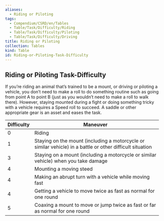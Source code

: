 ```yaml
---
aliases:
  - Riding or Piloting
tags:
  - Compendium/CSRD/en/Tables
  - Table/Task/Difficulty/Riding
  - Table/Task/Difficulty/Piloting
  - Table/Task/Difficulty/Driving
title: Riding or Piloting
collection: Tables
kind: Table
id: Riding-or-Piloting-Task-Difficulty
---
```

## Riding or Piloting Task-Difficulty  
If you’re riding an animal that’s trained to be a mount, or driving or piloting a vehicle, you don’t need to make a roll to do something routine such as going from point A to point B (just as you wouldn’t need to make a roll to walk there). However, staying mounted during a fight or doing something tricky with a vehicle requires a Speed roll to succeed. A saddle or other appropriate gear is an asset and eases the task.  
  
| Difficulty   | Maneuver                                                                                                     |
| ------------ | ------------------------------------------------------------------------------------------------------------ |
| 0            | Riding                                                                                                       |
| 1            | Staying on the mount (including a motorcycle or similar vehicle) in a battle or other difficult situation    |
| 3            | Staying on a mount (including a motorcycle or similar vehicle) when you take damage                          |
| 4            | Mounting a moving steed                                                                                      |
| 4            | Making an abrupt turn with a vehicle while moving fast                                                       |
| 4            | Getting a vehicle to move twice as fast as normal for one round                                              |
| 5            | Coaxing a mount to move or jump twice as fast or far as normal for one round                                 |

